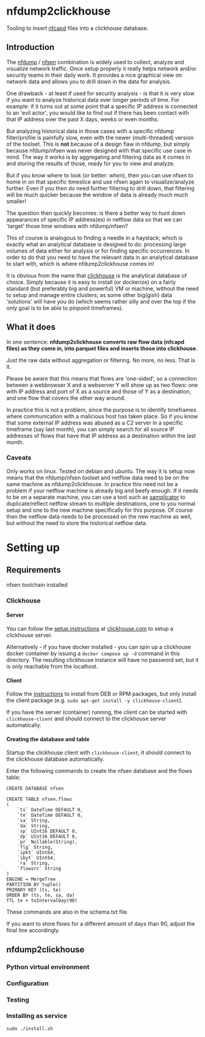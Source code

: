 # nfdump2clickhouse

Tooling to insert [nfcapd](https://github.com/phaag/nfdump) files into a clickhouse database.

## Introduction
The [nfdump](https://github.com/phaag/nfdump) / [nfsen](https://github.com/phaag/nfsen) combination is widely used to collect, analyze and visualize network traffic. 
Once setup properly it really helps network and/or security teams in their daily work. 
It provides a nice graphical view on network data and allows you to drill down in the data for analysis.

One drawback - at least if used for security analysis - is that it is very slow if you want to analyze historical data over longer periods of time. 
For example: if it turns out at some point that a specific IP address is connected to an 'evil actor', you would like to find out if there has been contact with that IP address over the past X days, weeks or even months. 

But analyzing historical data in those cases with a specific nfdump filter/profile is painfully slow, even with the newer (multi-threaded) version of the toolset. 
This is **not** because of a design flaw in nfdump, but simply because nfdump/nfsen was never designed with that specific use case in mind. The way it works is by aggregating and filtering data as it comes in and storing the results of those, ready for you to view and analyze.  

But if you *know* where to look (or better: *when*), then you can use nfsen to home in on that specific timeslice and use nfsen again to visualize/analyze further. Even if you then do need further filtering to drill down, that filtering will be much quicker because the window of data is already much much smaller!

The question then quickly becomes: is there a better way to hunt down appearances of specific IP address(es) in netflow data so that we can 'target' those time windows with nfdump/nfsen? 

This of course is analogous to finding a needle in a haystack; which is exactly what an analytical database is designed to do: processing large volumes of data either for analysis or for finding specific occurrences. 
In order to do that you need to have the relevant data in an analytical database to start with, which is where nfdump2clickhouse comes in!

It is obvious from the name that [clickhouse](https://clickhouse.com/#getting_started) is the analytical database of choice. Simply because it is easy to install (or dockerize) on a fairly standard (but preferably big and powerful) VM or machine, without the need to setup and manage entire clusters; as some other big(gish) data 'solutions' will have you do (which seems rather silly and over the top if the only goal is to be able to pinpoint timeframes). 

## What it does

In one sentence: **nfdump2clickhouse converts raw flow data (nfcapd files) as they come in, into parquet files and inserts those into clickhouse.**

Just the raw data without aggregation or filtering. No more, no less. That is it. 

Please be aware that this means that flows are 'one-sided', so a connection between a webbrowser X and a webserver Y will show up as two flows: one with IP address and port of X as a source and those of Y as a destination, and one flow that covers the other way around.

In practice this is not a problem, since the purpose is to identify timeframes where communication with a malicious host has taken place. So if you know that some external IP address was abused as a C2 server in a specific timeframe (say last month), you can simply search for all source IP addresses of flows that have that IP address as a destination within the last month.    



### Caveats
Only works on linux. Tested on debian and ubuntu.
The way it is setup now means that the nfdump/nfsen toolset and netflow data need to be on the same machine as nfdump2clickhouse. In practice this need not be a problem if your netflow machine is already big and beefy enough. If it needs to be on a separate machine, you can use a tool such as [samplicator](https://github.com/sleinen/samplicator) to duplicate/reflect netflow stream to multiple destinations, one to you normal setup and one to the new machine specifically for this purpose. Of course then the netflow data needs to be processed on the new machine as well, but without the need to store the historical netflow data.

# Setting up

## Requirements

nfsen toolchain installed

### Clickhouse
#### Server
You can follow the [setup instructions](https://clickhouse.com/docs/en/install/#self-managed-install) at [clickhouse.com](https://clickhouse.com/) to setup a clickhouse server.

Alternatively - if you have docker installed - you can spin up a clickhouse docker container by issuing a ``docker compose up -d`` command in this directory. The resulting clickhouse instance will have no password set, but it is only reachable from the localhost.

#### Client
Follow the [instructions](https://clickhouse.com/docs/en/install/#available-installation-options) to install from DEB or RPM packages, but only install the client package (e.g. ``sudo apt-get install -y clickhouse-client``).

If you have the server (container) running, the client can be started with ``clickhouse-client`` and should connect to the clickhouse server automatically. 


#### Creating the database and table
Startup the clickhouse client with ``clickhouse-client``, it should connect to the clickhouse database automatically.

Enter the following commands to create the nfsen database and the flows table:
```
CREATE DATABASE nfsen

CREATE TABLE nfsen.flows
(
    `ts` DateTime DEFAULT 0,
    `te` DateTime DEFAULT 0,
    `sa` String,
    `da` String,
    `sp` UInt16 DEFAULT 0,
    `dp` UInt16 DEFAULT 0,
    `pr` Nullable(String),
    `flg` String,
    `ipkt` UInt64,
    `ibyt` UInt64,
    `ra` String,
    `flowsrc` String
)
ENGINE = MergeTree
PARTITION BY tuple()
PRIMARY KEY (ts, te)
ORDER BY (ts, te, sa, da)
TTL te + toIntervalDay(90)
```
These commands are also in the schema.txt file.

If you want to store flows for a different amount of days than 90, adjust the final line accordingly.

## nfdump2clickhouse

### Python virtual environment

### Configuration

### Testing

### Installing as service

``sudo ./install.sh``
